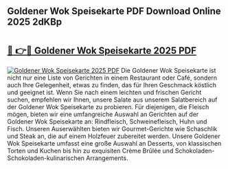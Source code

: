 ## Goldener Wok Speisekarte PDF Download Online 2025 2dKBp

# <h2><a href="http://gc6j612.nevu.top/?p=Goldener+Wok+Speisekarte">🔗 👉🔴 Goldener Wok Speisekarte 2025 PDF</a></h2>

[![Goldener Wok Speisekarte 2025 PDF](https://i.imgur.com/dBaPXMq.png)](http://gc6j612.nevu.top/?p=Goldener+Wok+Speisekarte)
Die Goldener Wok Speisekarte ist nicht nur eine Liste von Gerichten in einem Restaurant oder Café, sondern auch Ihre Gelegenheit, etwas zu finden, das für Ihren Geschmack köstlich und geeignet ist. Wenn Sie nach einem leichten und frischen Gericht suchen, empfehlen wir Ihnen, unsere Salate aus unserem Salatbereich auf der Goldener Wok Speisekarte zu probieren. Für diejenigen, die Fleisch mögen, bieten wir eine umfangreiche Auswahl an Gerichten auf der Goldener Wok Speisekarte an: Rindfleisch, Schweinefleisch, Huhn und Fisch. Unseren Auserwählten bieten wir Gourmet-Gerichte wie Schaschlik und Steak an, die auf einem Holzfeuer zubereitet werden. Unsere Goldener Wok Speisekarte umfasst eine große Auswahl an Desserts, von klassischen Torten und Kuchen bis hin zu exquisiten Crème Brûlée und Schokoladen-Schokoladen-kulinarischen Arrangements.
